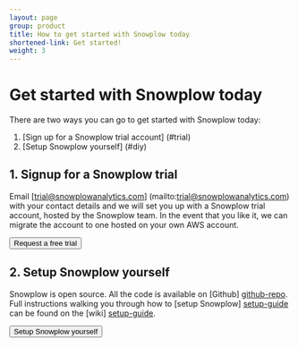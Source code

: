 ```yaml
---
layout: page
group: product
title: How to get started with Snowplow today
shortened-link: Get started!
weight: 3
---
```


# Get started with Snowplow today

There are two ways you can go to get started with Snowplow today:

1. [Sign up for a Snowplow trial account] (#trial)
2. [Setup Snowplow yourself] (#diy)

<a name="trial"><h2>1. Signup for a Snowplow trial</h2></a> 

Email [trial@snowplowanalytics.com] (mailto:trial@snowplowanalytics.com) with your contact details and we will set you up with a Snowplow trial account, hosted by the Snowplow team. In the event that you like it, we can migrate the account to one hosted on your own AWS account.


<a href="/about/index.html">
	<button class="btn btn-large btn-primary" type="button">Request a free trial</button>
</a>


<a name="diy"><h2>2. Setup Snowplow yourself</h2></a> 

Snowplow is open source. All the code is available on [Github] [github-repo]. Full instructions walking you through how to [setup Snowplow] [setup-guide] can be found on the [wiki] [setup-guide].

<a href="https://github.com/snowplow/snowplow/wiki/Setting-up-Snowplow">
	<button class="btn btn-large btn-primary" type="button">Setup Snowplow yourself</button>
</a>



[setup-guide]: https://github.com/snowplow/snowplow/wiki/Setting-up-Snowplow
[technical-documentation]: https://github.com/snowplow/snowplow/wiki/Snowplow-technical-documentation
[github-repo]: https://github.com/snowplow/snowplow
[tech-architecture]: /technology/index.html
[pro-services]: /services/index.html
[contact-us]: /about/index.html
[aws]: http://aws.amazon.com/
[github-repo]: https://github.com/snowplow/snowplow
[analytics-cookbook]: /analytics/index.html
[blog]: /blog.html